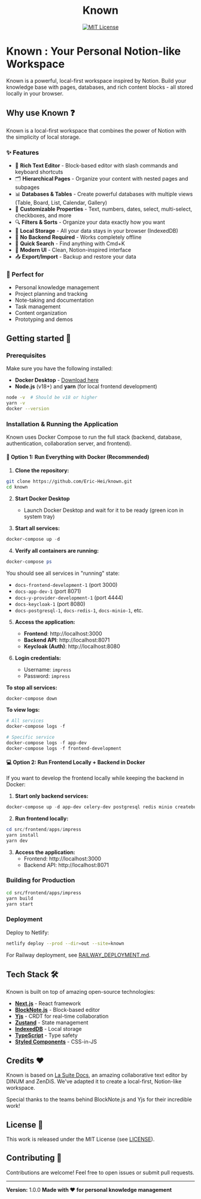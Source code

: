 <p align="center">
  <h1 align="center">Known</h1>
</p>
<p align="center">
  <a href="https://github.com/Eric-Hei/known">
    <img alt="MIT License" src="https://img.shields.io/github/license/Eric-Hei/known"/>
  </a>
</p>

# Known : Your Personal Notion-like Workspace
Known is a powerful, local-first workspace inspired by Notion. Build your knowledge base with pages, databases, and rich content blocks - all stored locally in your browser.

## Why use Known ❓
Known is a local-first workspace that combines the power of Notion with the simplicity of local storage.

### ✨ Features
* 📝 **Rich Text Editor** - Block-based editor with slash commands and keyboard shortcuts
* 🗂️ **Hierarchical Pages** - Organize your content with nested pages and subpages
* 📊 **Databases & Tables** - Create powerful databases with multiple views (Table, Board, List, Calendar, Gallery)
* 🎨 **Customizable Properties** - Text, numbers, dates, select, multi-select, checkboxes, and more
* 🔍 **Filters & Sorts** - Organize your data exactly how you want
* 💾 **Local Storage** - All your data stays in your browser (IndexedDB)
* 🚀 **No Backend Required** - Works completely offline
* 🎯 **Quick Search** - Find anything with Cmd+K
* 🌙 **Modern UI** - Clean, Notion-inspired interface
* 📤 **Export/Import** - Backup and restore your data

### 🎯 Perfect for
* Personal knowledge management
* Project planning and tracking
* Note-taking and documentation
* Task management
* Content organization
* Prototyping and demos

## Getting started 🔧

### Prerequisites

Make sure you have the following installed:
- **Docker Desktop** - [Download here](https://www.docker.com/products/docker-desktop)
- **Node.js** (v18+) and **yarn** (for local frontend development)

```bash
node -v  # Should be v18 or higher
yarn -v
docker --version
```

### Installation & Running the Application

Known uses Docker Compose to run the full stack (backend, database, authentication, collaboration server, and frontend).

#### 🐳 Option 1: Run Everything with Docker (Recommended)

1. **Clone the repository:**
```bash
git clone https://github.com/Eric-Hei/known.git
cd known
```

2. **Start Docker Desktop**
   - Launch Docker Desktop and wait for it to be ready (green icon in system tray)

3. **Start all services:**
```powershell
docker-compose up -d
```

4. **Verify all containers are running:**
```powershell
docker-compose ps
```

You should see all services in "running" state:
- `docs-frontend-development-1` (port 3000)
- `docs-app-dev-1` (port 8071)
- `docs-y-provider-development-1` (port 4444)
- `docs-keycloak-1` (port 8080)
- `docs-postgresql-1`, `docs-redis-1`, `docs-minio-1`, etc.

5. **Access the application:**
   - **Frontend**: http://localhost:3000
   - **Backend API**: http://localhost:8071
   - **Keycloak (Auth)**: http://localhost:8080

6. **Login credentials:**
   - Username: `impress`
   - Password: `impress`

**To stop all services:**
```powershell
docker-compose down
```

**To view logs:**
```powershell
# All services
docker-compose logs -f

# Specific service
docker-compose logs -f app-dev
docker-compose logs -f frontend-development
```

#### 💻 Option 2: Run Frontend Locally + Backend in Docker

If you want to develop the frontend locally while keeping the backend in Docker:

1. **Start only backend services:**
```powershell
docker-compose up -d app-dev celery-dev postgresql redis minio createbuckets mailcatcher keycloak kc_postgresql nginx y-provider-development
```

2. **Run frontend locally:**
```powershell
cd src/frontend/apps/impress
yarn install
yarn dev
```

3. **Access the application:**
   - Frontend: http://localhost:3000
   - Backend API: http://localhost:8071

### Building for Production

```bash
cd src/frontend/apps/impress
yarn build
yarn start
```

### Deployment

Deploy to Netlify:
```bash
netlify deploy --prod --dir=out --site=known
```

For Railway deployment, see [RAILWAY_DEPLOYMENT.md](./RAILWAY_DEPLOYMENT.md).

## Tech Stack 🛠️

Known is built on top of amazing open-source technologies:

- **[Next.js](https://nextjs.org/)** - React framework
- **[BlockNote.js](https://www.blocknotejs.org/)** - Block-based editor
- **[Yjs](https://yjs.dev/)** - CRDT for real-time collaboration
- **[Zustand](https://zustand-demo.pmnd.rs/)** - State management
- **[IndexedDB](https://developer.mozilla.org/en-US/docs/Web/API/IndexedDB_API)** - Local storage
- **[TypeScript](https://www.typescriptlang.org/)** - Type safety
- **[Styled Components](https://styled-components.com/)** - CSS-in-JS

## Credits ❤️

Known is based on [La Suite Docs](https://github.com/suitenumerique/docs), an amazing collaborative text editor by DINUM and ZenDiS. We've adapted it to create a local-first, Notion-like workspace.

Special thanks to the teams behind BlockNote.js and Yjs for their incredible work!

## License 📝

This work is released under the MIT License (see [LICENSE](./LICENSE)).

## Contributing 🙌

Contributions are welcome! Feel free to open issues or submit pull requests.

---

**Version:** 1.0.0
**Made with ❤️ for personal knowledge management**

